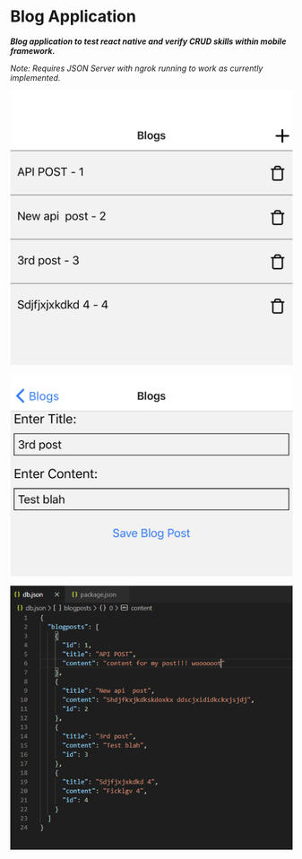 # Blog Application

**_Blog application to test react native and verify CRUD skills within mobile framework._**

_Note: Requires JSON Server with ngrok running to work as currently implemented._

![alt](/media/BlogIndex.png)

![alt](/media/BlogEdit.png)

![alt](/media/JSONServer.PNG)
